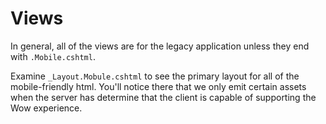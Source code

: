 # Views

In general, all of the views are for the legacy application unless they end with `.Mobile.cshtml`.

Examine `_Layout.Mobule.cshtml` to see the primary layout for all of the mobile-friendly html.
You'll notice there that we only emit certain assets when the server has determine that the 
client is capable of supporting the Wow experience.